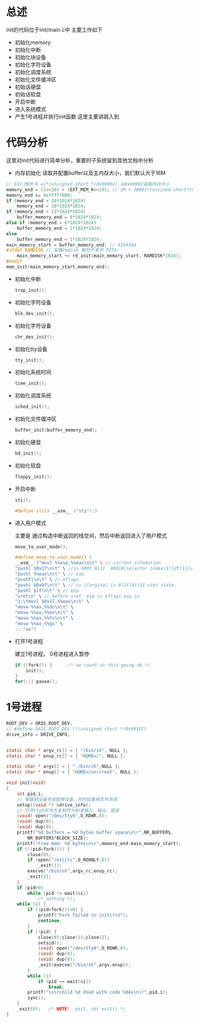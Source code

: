 # 总述
init的代码位于init/main.c中
主要工作如下
- 初始化memory
- 初始化中断
- 初始化块设备
- 初始化字符设备
- 初始化调度系统
- 初始化文件缓冲区
- 初始话硬盘
- 初始话软盘
- 开启中断
- 进入系统模式
- 产生1号进程并执行init函数
这里主要讲跳入到
# 代码分析
这里对init代码进行简单分析，重要的子系统留到其他文档中分析
- 内存初始化
读取并配置buffer以及主内存大小，我们默认大于16M
```c++
// EXT_MEM_K =(*(unsigned short *)0x90002) 从0x90002读取内存大小
memory_end = (1<<20) + (EXT_MEM_K<<10); // 1M + 3B80(*(unsined short*)90002) << 10 = 16646144
memory_end &= 0xfffff000;
if (memory_end > 16*1024*1024)
    memory_end = 16*1024*1024;
if (memory_end > 12*1024*1024) 
    buffer_memory_end = 4*1024*1024;
else if (memory_end > 6*1024*1024)
    buffer_memory_end = 2*1024*1024;
else
    buffer_memory_end = 1*1024*1024;
main_memory_start = buffer_memory_end; // 4194304
#ifdef RAMDISK // 配置rmdisk 暂时不考虑 TOTO:
	main_memory_start += rd_init(main_memory_start, RAMDISK*1024);
#endif
mem_init(main_memory_start,memory_end);
```
- 初始化中断
    ```c++
    trap_init();


    ```
- 初始化字符设备
    ```c++
	blk_dev_init();
    ```
- 初始化字符设备
    ```c++
	chr_dev_init();
    ```
- 初始化tty设备
    ```c++
	tty_init();
    ```
- 初始化系统时间
    ```c++
	time_init();
    ```
- 初始化调度系统
    ```c++
	sched_init();
    ```
- 初始化文件缓冲区
    ```c++
	buffer_init(buffer_memory_end);
    ```
- 初始化硬盘
    ```c++
	hd_init();
    ```
- 初始化软盘
    ```c++
	floppy_init();
    ```
- 开启中断
    ```c++
	sti();

    #define sti() __asm__ ("sti"::)
    ```
- 进入用户模式

    主要是 通过构造中断返回的栈空间，然后中断返回进入了用户模式
    ```c++
	move_to_user_mode();

    #define move_to_user_mode() \
    __asm__ ("movl %%esp,%%eax\n\t" \ // current infomation
	"pushl $0x17\n\t" \ //ss 0001 0111  00010(selector index)1(ldt)11(user mode) the indexreplace in {0,code,data} ldt in init_task
	"pushl %%eax\n\t" \ // esp
	"pushfl\n\t" \ // eflags
	"pushl $0x0f\n\t" \ // cs 1(orginal is 8)1(ldt)11 user state,
	"pushl $1f\n\t" \ // eip
	"iret\n" \ // before iret: eip cs eflags esp ss
	"1:\tmovl $0x17,%%eax\n\t" \
	"movw %%ax,%%ds\n\t" \
	"movw %%ax,%%es\n\t" \
	"movw %%ax,%%fs\n\t" \
	"movw %%ax,%%gs" \
	:::"ax")
    ```
- 打开1号进程
  
    建立1号进程， 0号进程进入暂停
    ```c++
    if (!fork()) {		/* we count on this going ok */
		init();
	}
    for(;;) pause();
    ```
# 1号进程

```c
ROOT_DEV = ORIG_ROOT_DEV; 
// #define ORIG_ROOT_DEV (*(unsigned short *)0x901FC)
drive_info = DRIVE_INFO;


static char * argv_rc[] = { "/bin/sh", NULL };
static char * envp_rc[] = { "HOME=/", NULL };

static char * argv[] = { "-/bin/sh",NULL };
static char * envp[] = { "HOME=/usr/root", NULL };

void init(void)
{
	int pid,i;
    // 根据根设备号读取根设备，同时挂着根文件系统
	setup((void *) &drive_info);
    // 打开tty0并作为复制作为标准输入，输出，错误
	(void) open("/dev/tty0",O_RDWR,0);
	(void) dup(0);
	(void) dup(0);
	printf("%d buffers = %d bytes buffer space\n\r",NR_BUFFERS,
		NR_BUFFERS*BLOCK_SIZE);
	printf("Free mem: %d bytes\n\r",memory_end-main_memory_start);
	if (!(pid=fork())) {
		close(0);
		if (open("/etc/rc",O_RDONLY,0))
			_exit(1);
		execve("/bin/sh",argv_rc,envp_rc);
		_exit(2);
	}
	if (pid>0)
		while (pid != wait(&i))
			/* nothing */;
	while (1) {
		if ((pid=fork())<0) {
			printf("Fork failed in init\r\n");
			continue;
		}
		if (!pid) {
			close(0);close(1);close(2);
			setsid();
			(void) open("/dev/tty0",O_RDWR,0);
			(void) dup(0);
			(void) dup(0);
			_exit(execve("/bin/sh",argv,envp));
		}
		while (1)
			if (pid == wait(&i))
				break;
		printf("\n\rchild %d died with code %04x\n\r",pid,i);
		sync();
	}
	_exit(0);	/* NOTE! _exit, not exit() */
}

```